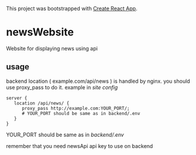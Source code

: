 This project was bootstrapped with [Create React App](https://github.com/facebook/create-react-app).

# newsWebsite
Website for displaying news using api

## usage

backend location ( example.com/api/news ) is handled by nginx.
you should use proxy_pass to do it.
example
in *site config*
```nginx
server {
   location /api/news/ {
      proxy_pass http://example.com:YOUR_PORT/;
      # YOUR_PORT should be same as in backend/.env 
   }
}
```
YOUR_PORT should be same as in *backend/.env* 

remember that you need newsApi api key to use on backend 